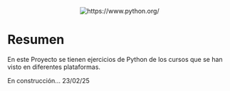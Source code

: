 <p align="center">
  <img src="https://www.python.org/static/img/python-logo@2x.png" alt="https://www.python.org/"/>
</p>

# Resumen
En este Proyecto se tienen ejercicios de Python de los cursos que se han visto en diferentes plataformas.

En construcción... 23/02/25